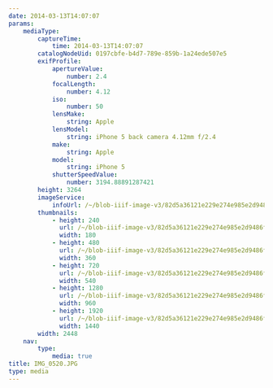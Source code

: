 ```yaml
---
date: 2014-03-13T14:07:07
params:
    mediaType:
        captureTime:
            time: 2014-03-13T14:07:07
        catalogNodeUid: 0197cbfe-b4d7-789e-859b-1a24ede507e5
        exifProfile:
            apertureValue:
                number: 2.4
            focalLength:
                number: 4.12
            iso:
                number: 50
            lensMake:
                string: Apple
            lensModel:
                string: iPhone 5 back camera 4.12mm f/2.4
            make:
                string: Apple
            model:
                string: iPhone 5
            shutterSpeedValue:
                number: 3194.88891287421
        height: 3264
        imageService:
            infoUrl: /~/blob-iiif-image-v3/82d5a36121e229e274e985e2d9486f56cc5f2190b5e812cbcc70e0bc9e847c63/info.json
        thumbnails:
            - height: 240
              url: /~/blob-iiif-image-v3/82d5a36121e229e274e985e2d9486f56cc5f2190b5e812cbcc70e0bc9e847c63/full/180%2C240/0/default.jpg
              width: 180
            - height: 480
              url: /~/blob-iiif-image-v3/82d5a36121e229e274e985e2d9486f56cc5f2190b5e812cbcc70e0bc9e847c63/full/360%2C480/0/default.jpg
              width: 360
            - height: 720
              url: /~/blob-iiif-image-v3/82d5a36121e229e274e985e2d9486f56cc5f2190b5e812cbcc70e0bc9e847c63/full/540%2C720/0/default.jpg
              width: 540
            - height: 1280
              url: /~/blob-iiif-image-v3/82d5a36121e229e274e985e2d9486f56cc5f2190b5e812cbcc70e0bc9e847c63/full/960%2C1280/0/default.jpg
              width: 960
            - height: 1920
              url: /~/blob-iiif-image-v3/82d5a36121e229e274e985e2d9486f56cc5f2190b5e812cbcc70e0bc9e847c63/full/1440%2C1920/0/default.jpg
              width: 1440
        width: 2448
    nav:
        type:
            media: true
title: IMG_0520.JPG
type: media
---
```

